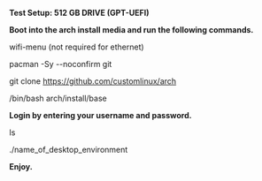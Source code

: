 **Test Setup: 512 GB DRIVE (GPT-UEFI)**

**Boot into the arch install media and run the following commands.**

wifi-menu (not required for ethernet)

pacman -Sy --noconfirm git

git clone https://github.com/customlinux/arch

/bin/bash arch/install/base

**Login by entering your username and password.**

ls

./name_of_desktop_environment

**Enjoy.**
